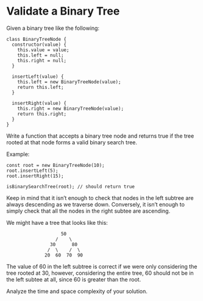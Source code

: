Validate a Binary Tree
======================

Given a binary tree like the following:

    class BinaryTreeNode {
      constructor(value) {
        this.value = value;
        this.left = null;
        this.right = null;
      }

      insertLeft(value) {
        this.left = new BinaryTreeNode(value);
        return this.left;
      }

      insertRight(value) {
        this.right = new BinaryTreeNode(value);
        return this.right;
      }
    }

Write a function that accepts a binary tree node and returns true if the tree rooted at that node forms a valid binary search tree.

Example:

    const root = new BinaryTreeNode(10);
    root.insertLeft(5);
    root.insertRight(15);

    isBinarySearchTree(root); // should return true

Keep in mind that it isn’t enough to check that nodes in the left subtree are always descending as we traverse down. Conversely, it isn’t enough to simply check that all the nodes in the right subtee are ascending.

We might have a tree that looks like this:

                        50
                      /    \
                    30      80
                   /  \    /  \
                  20  60  70  90

The value of 60 in the left subtree is correct if we were only considering the tree rooted at 30, however, considering the entire tree, 60 should not be in the left subtee at all, since 60 is greater than the root.

Analyze the time and space complexity of your solution.
